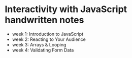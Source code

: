 # Interactivity with JavaScript handwritten notes

- week 1: Introduction to JavaScript
- week 2: Reacting to Your Audience
- week 3: Arrays & Looping
- week 4: Validating Form Data
